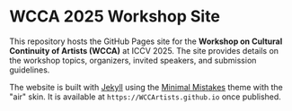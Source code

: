 # WCCA 2025 Workshop Site

This repository hosts the GitHub Pages site for the **Workshop on Cultural Continuity of Artists (WCCA)** at ICCV 2025. The site provides details on the workshop topics, organizers, invited speakers, and submission guidelines.

The website is built with [Jekyll](https://jekyllrb.com/) using the
[Minimal Mistakes](https://github.com/mmistakes/minimal-mistakes) theme with
the "air" skin. It is available at `https://WCCArtists.github.io` once
published.
